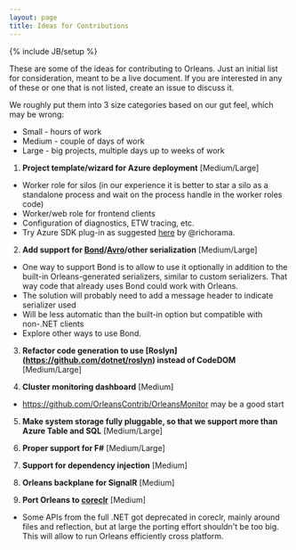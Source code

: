 ```yaml
---
layout: page
title: Ideas for Contributions
---
```

{% include JB/setup %}

These are some of the ideas for contributing to Orleans. Just an initial list for consideration, meant to be a live document. If you are interested in any of these or one that is not listed, create an issue to discuss it.

We roughly put them into 3 size categories based on our gut feel, which may be wrong: 
 * Small - hours of work
 * Medium - couple of days of work
 * Large - big projects, multiple days up to weeks of work

1. **Project template/wizard for Azure deployment** [Medium/Large]
  * Worker role for silos (in our experience it is better to star a silo as a standalone process and wait on the process handle in the worker roles code)
  * Worker/web role for frontend clients
  * Configuration of diagnostics, ETW tracing, etc.
  * Try Azure SDK plug-in as suggested [here](http://richorama.github.io/2015/01/13/thoughts-on-deploying-orleans/) by @richorama.

2. **Add support for [Bond](https://github.com/Microsoft/bond)/[Avro](http://avro.apache.org/)/other serialization** [Medium/Large]
  * One way to support Bond is to allow to use it optionally in addition to the built-in Orleans-generated serializers, similar to custom serializers. That way code that already uses Bond could work with Orleans.
  * The solution will probably need to add a message header to indicate serializer used
  * Will be less automatic than the built-in option but compatible with non-.NET clients
  * Explore other ways to use Bond.

3. **Refactor code generation to use [Roslyn] (https://github.com/dotnet/roslyn) instead of CodeDOM** [Medium/Large]

4. **Cluster monitoring dashboard** [Medium]
  * https://github.com/OrleansContrib/OrleansMonitor may be a good start

5. **Make system storage fully pluggable, so that we support more than Azure Table and SQL** [Medium/Large]

6. **Proper support for F#** [Medium/Large]

7. **Support for dependency injection** [Medium]

8. **Orleans backplane for SignalR** [Medium]

9. **Port Orleans to [coreclr](https://github.com/dotnet/coreclr)** [Medium]
  * Some APIs from the full .NET got deprecated in coreclr, mainly around files and reflection, but at large the porting effort shouldn't be too big. This will allow to run Orleans efficiently cross platform.
